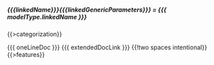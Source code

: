 ##### {{{linkedName}}}{{{linkedGenericParameters}}} = {{{ modelType.linkedName }}}
{{>categorization}}

{{{ oneLineDoc }}} {{{ extendedDocLink }}}  {{!two spaces intentional}}
{{>features}}
